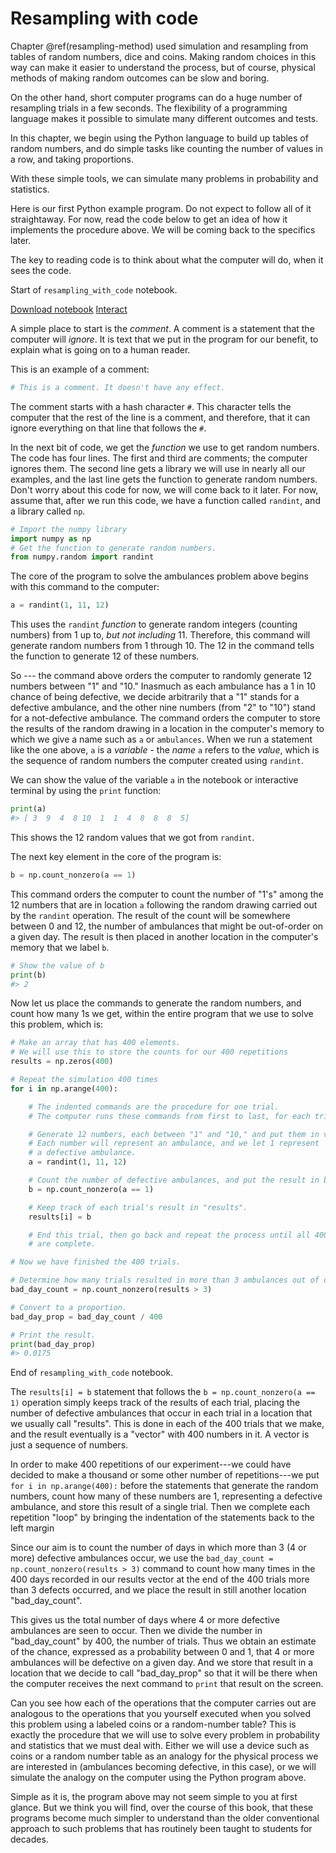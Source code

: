 # Resampling with code

Chapter \@ref(resampling-method) used simulation and resampling from
tables of random numbers, dice and coins.  Making random choices in this way
can make it easier to understand the process, but of course, physical methods
of making random outcomes can be slow and boring.

On the other hand, short computer programs can do a huge number of resampling
trials in a few seconds.  The flexibility of a programming language makes it
possible to simulate many different outcomes and tests.

In this chapter, we begin using the Python language to build up tables of
random numbers, and do simple tasks like counting the number of values in
a row, and taking proportions.

With these simple tools, we can simulate many problems in probability and
statistics.

Here is our first Python example program.  Do not expect to follow all
of it straightaway.  For now, read the code below to get an idea of how it
implements the procedure above.  We will be coming back to the specifics later.

The key to reading code is to think about what the computer will do, when it sees the code.

<div class="rmdcomment">

<p>Start of <code>resampling_with_code</code> notebook.</p>

<p>
<div class="nb-links">
<a class="notebook-link" href=resampling_with_code.ipynb>Download notebook</a>
<a class="interact-button" href="https://mybinder.org/v2/gh/resampling-stats/resampling-with/gh-pages?filepath=python-book/resampling_with_code.ipynb">Interact</a>
</p>
</div>
</div>


A simple place to start is the *comment*.  A comment is a statement that the
computer will *ignore*.   It is text that we put in the program for our
benefit, to explain what is going on to a human reader.

This is an example of a comment:


```python
# This is a comment. It doesn't have any effect.
```



The comment starts with a hash character `#`.  This character tells the
computer that the rest of the line is a comment, and therefore, that it can
ignore everything on that line that follows the `#`.



In the next bit of code, we get the *function* we use to get random numbers.
The code has four lines.  The first and third are comments; the computer
ignores them. The second line gets a library we will use in nearly all our
examples, and the last line gets the function to generate random numbers.
Don't worry about this code for now, we will come back to it later.  For now,
assume that, after we run this code, we have a function called `randint`, and
a library called `np`.


```python
# Import the numpy library
import numpy as np
# Get the function to generate random numbers.
from numpy.random import randint
```



The core of the program to solve the ambulances problem above begins with this
command to the computer:




```python
a = randint(1, 11, 12)
```

This uses the `randint` *function* to generate random integers (counting numbers) from 1 up to, *but not including* 11.  Therefore, this command will generate random numbers from 1 through 10.  The 12 in the command tells the function to generate 12 of these numbers.



<!---



This uses the `sample` function to generate random integers (counting numbers)
from 1 through 10.  The 12 in the command tells R to generate 12 of these
numbers.  `replace=TRUE` tells R to sample *with replacement*.

For example, the chances of getting a particular result - such as a 3 - for the
first random number - are 1 in 10, or p= 1/10 = 0.1.  If we resample *with
replacement* then the chances of getting 3 in the second number are unchanged,
at p=0.1.  It is as if we put 10 balls into a bucket, numbered one through ten,
and then selected 12 balls from the bucket; but after we have selected a ball,
we record the number and *replace* it in the bucket, and shake up the bucket
again.

-->

So --- the command above orders the computer to randomly generate 12 numbers
between "1" and "10." Inasmuch as each ambulance has a 1 in 10 chance of being
defective, we decide arbitrarily that a "1" stands for a defective ambulance,
and the other nine numbers (from "2" to "10") stand for a not-defective
ambulance. The command orders the computer to store the results of the random
drawing in a location in the computer's memory to which we give a name such as
`a` or `ambulances`.  When we run a statement like the one above, `a` is
a *variable* - the *name* `a` refers to the *value*, which is the sequence of
random numbers the computer created using `randint`.

We can show the value of the variable `a` in the notebook or interactive terminal by using the `print` function:


```python
print(a)
#> [ 3  9  4  8 10  1  1  4  8  8  8  5]
```



This shows the 12 random values that we got from
`randint`.


The next key element in the core of the program is:


```python
b = np.count_nonzero(a == 1)
```



This command orders the computer to count the number of "1's" among the
12 numbers that are in location `a` following the random drawing
carried out by the
`randint`
operation. The result of the count will be somewhere between 0 and 12, the
number of ambulances that might be out-of-order on a given day. The result is
then placed in another location in the computer's memory that we label `b`.


```python
# Show the value of b
print(b)
#> 2
```



Now let us place the commands to generate the random numbers, and count how
many 1s we get, within the entire program that we use to solve this problem,
which is:


```python
# Make an array that has 400 elements.
# We will use this to store the counts for our 400 repetitions
results = np.zeros(400)

# Repeat the simulation 400 times
for i in np.arange(400):

    # The indented commands are the procedure for one trial.
    # The computer runs these commands from first to last, for each trial.

    # Generate 12 numbers, each between "1" and "10," and put them in vector a.
    # Each number will represent an ambulance, and we let 1 represent
    # a defective ambulance.
    a = randint(1, 11, 12)

    # Count the number of defective ambulances, and put the result in b.
    b = np.count_nonzero(a == 1)

    # Keep track of each trial's result in "results".
    results[i] = b

    # End this trial, then go back and repeat the process until all 400 trials
    # are complete.

# Now we have finished the 400 trials.

# Determine how many trials resulted in more than 3 ambulances out of order.
bad_day_count = np.count_nonzero(results > 3)

# Convert to a proportion.
bad_day_prop = bad_day_count / 400

# Print the result.
print(bad_day_prop)
#> 0.0175
```



<div class="rmdcomment">

<p>End of <code>resampling_with_code</code> notebook.</p>

</div>


The
`results[i] = b`
statement that follows the
`b = np.count_nonzero(a == 1)`
operation simply keeps track of the results of each trial, placing the number
of defective ambulances that occur in each trial in a location that we usually
call "results". This is done in each of the 400 trials that we make, and the
result eventually is a "vector" with 400 numbers in it.  A vector is just
a sequence of numbers.

In order to make 400 repetitions of our experiment---we could have
decided to make a thousand or some other number of repetitions---we put
`for i in np.arange(400):`
before the statements that generate the random numbers, count how many of these numbers are 1, representing a defective ambulance, and store this result
of a single trial. Then we complete each repetition "loop" by 
bringing the indentation of the statements back to the left margin
 <!---
adding a closing `}` bracket.
-->

Since our aim is to count the number of days in which more than 3 (4 or more)
defective ambulances occur, we use the
`bad_day_count = np.count_nonzero(results > 3)`
command to count how many times in the 400 days recorded in our results vector
at the end of the 400 trials more than 3 defects occurred, and we place the
result in still another location "bad_day_count".

This gives us the total number of days where 4 or more defective ambulances are
seen to occur. Then we divide the number in "bad_day_count" by 400, the number
of trials. Thus we obtain an estimate of the chance, expressed as a probability
between 0 and 1, that 4 or more ambulances will be defective on a given day.
And we store that result in a location that we decide to call "bad_day_prop" so
that it will be there when the computer receives the next command to `print`
that result on the screen.

Can you see how each of the operations that the computer carries out are
analogous to the operations that you yourself executed when you solved this
problem using a labeled coins or a random-number table? This is exactly the
procedure that we will use to solve every problem in probability and statistics
that we must deal with. Either we will use a device such as coins or a random
number table as an analogy for the physical process we are interested in
(ambulances becoming defective, in this case), or we will simulate the analogy
on the computer using the Python program above.

Simple as it is, the program above may not seem simple to you at first glance.
But we think you will find, over the course of this book, that these programs
become much simpler to understand than the older conventional approach to such
problems that has routinely been taught to students for decades.
